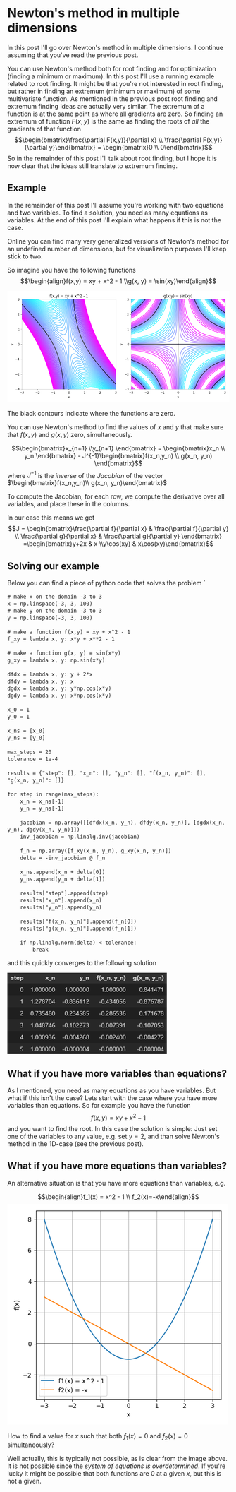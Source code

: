 # Newton's method in multiple dimensions

In this post I'll go over Newton's method in multiple dimensions. I continue assuming that you've read the previous post.

You can use Newton's method both for root finding and for optimization (finding a minimum or maximum). In this post I'll use a running example related to root finding. It might be that you're not interested in root finding, but rather in finding an extremum (minimum or maximum) of some multivariate function. As mentioned in the previous post root finding and extremum finding ideas are actually very similar. The extremum of a function is at the same point as where all gradients are zero. So finding an extremum of function $F(x,y)$ is the same as finding the roots of _all_ the gradients of that function $$\begin{bmatrix}\frac{\partial F(x,y)}{\partial x} \\ \frac{\partial F(x,y)}{\partial y}\end{bmatrix} = \begin{bmatrix}0 \\ 0\end{bmatrix}$$
So in the remainder of this post I'll talk about root finding, but I hope it is now clear that the ideas still translate to extremum finding.

## Example
In the remainder of this post I'll assume you're working with two equations and two variables. To find a solution, you need as many equations as variables. At the end of this post I'll explain what happens if this is not the case.

Online you can find many very generalized versions of Newton's method for an undefined number of dimensions, but for visualization purposes I'll keep stick to two.

So imagine you have the following functions
$$\begin{align}f(x,y) = xy + x^2 - 1 \\g(x, y) = \sin(xy)\end{align}$$

![Two plots containing f(x) and g(x)](/images/newtons_method/newton_2d.png)

The black contours indicate where the functions are zero.

You can use Newton's method to find the values of $x$ and $y$ that make sure that $f(x,y)$ and $g(x,y)$ zero, simultaneously.

$$\begin{bmatrix}x_{n+1} \\y_{n+1} \end{bmatrix} = \begin{bmatrix}x_n \\ y_n \end{bmatrix} - J^{-1}\begin{bmatrix}f(x_n,y_n) \\ g(x_n, y_n) \end{bmatrix}$$
where $J^{-1}$ is the _inverse_ of the _Jacobian_ of the vector $\begin{bmatrix}f(x_n,y_n)\\ g(x_n, y_n)\end{bmatrix}$

To compute the Jacobian, for each row, we compute the derivative over all variables, and place these in the columns.

In our case this means we get
$$J = \begin{bmatrix}\frac{\partial f}{\partial x} & \frac{\partial f}{\partial y} \\ \frac{\partial g}{\partial x} & \frac{\partial g}{\partial y} \end{bmatrix} =\begin{bmatrix}y+2x & x \\y\cos(xy) & x\cos(xy)\end{bmatrix}$$

## Solving our example

Below you can find a piece of python code that solves the problem
`
```
# make x on the domain -3 to 3
x = np.linspace(-3, 3, 100)
# make y on the domain -3 to 3
y = np.linspace(-3, 3, 100)

# make a function f(x,y) = xy + x^2 - 1
f_xy = lambda x, y: x*y + x**2 - 1

# make a function g(x, y) = sin(x*y)
g_xy = lambda x, y: np.sin(x*y)

dfdx = lambda x, y: y + 2*x
dfdy = lambda x, y: x
dgdx = lambda x, y: y*np.cos(x*y)
dgdy = lambda x, y: x*np.cos(x*y)

x_0 = 1
y_0 = 1

x_ns = [x_0]
y_ns = [y_0]

max_steps = 20
tolerance = 1e-4

results = {"step": [], "x_n": [], "y_n": [], "f(x_n, y_n)": [], "g(x_n, y_n)": []}

for step in range(max_steps):
    x_n = x_ns[-1]
    y_n = y_ns[-1]

    jacobian = np.array([[dfdx(x_n, y_n), dfdy(x_n, y_n)], [dgdx(x_n, y_n), dgdy(x_n, y_n)]])
    inv_jacobian = np.linalg.inv(jacobian)

    f_n = np.array([f_xy(x_n, y_n), g_xy(x_n, y_n)])
    delta = -inv_jacobian @ f_n

    x_ns.append(x_n + delta[0])
    y_ns.append(y_n + delta[1])

    results["step"].append(step)
    results["x_n"].append(x_n)
    results["y_n"].append(y_n)

    results["f(x_n, y_n)"].append(f_n[0])
    results["g(x_n, y_n)"].append(f_n[1])
    
    if np.linalg.norm(delta) < tolerance:
        break
```

and this quickly converges to the following solution

![Results of 2D newton](/images/newtons_method/2d_results.png)

## What if you have more variables than equations?
As I mentioned, you need as many equations as you have variables. But what if this isn't the case? Lets start with the case where you have more variables than equations. So for example you have the function
$$f(x,y) = xy + x^2 - 1$$
and you want to find the root. In this case the solution is simple: Just set one of the variables to any value, e.g. set $y=2$, and than solve Newton's method in the 1D-case (see the previous post).

## What if you have more equations than variables?
An alternative situation is that you have more equations than variables, e.g.

$$\begin{align}f_1(x) = x^2 - 1 \\ f_2(x)=-x\end{align}$$
![Plot of f(x)](/images/newtons_method/overdetermined_newton.png)


How to find a value for $x$ such that both $f_1(x)=0$ and $f_2(x)=0$  simultaneously? 

Well actually, this is typically not possible, as is clear from the image above. It is not possible since the _system of equations is overdetermined_. If you're lucky it might be possible that both functions are $0$ at a given $x$, but this is not a given.





